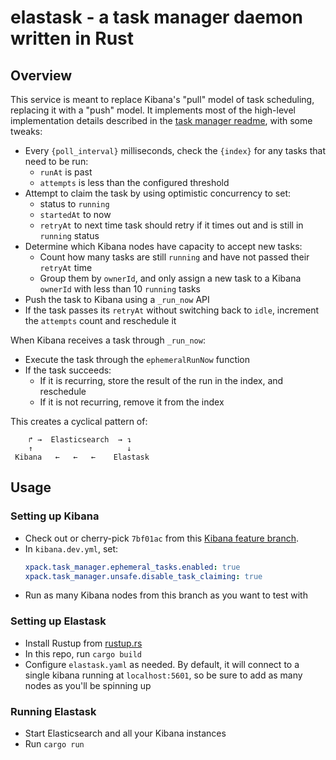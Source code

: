 # elastask - a task manager daemon written in Rust

## Overview

This service is meant to replace Kibana's "pull" model of task scheduling, replacing it with a "push" model. It implements most of the high-level implementation details described in the [task manager readme](https://github.com/elastic/kibana/tree/main/x-pack/plugins/task_manager#implementation-details), with some tweaks:

- Every `{poll_interval}` milliseconds, check the `{index}` for any tasks that need to be run:
  - `runAt` is past
  - `attempts` is less than the configured threshold
- Attempt to claim the task by using optimistic concurrency to set:
  - status to `running`
  - `startedAt` to now
  - `retryAt` to next time task should retry if it times out and is still in `running` status
- Determine which Kibana nodes have capacity to accept new tasks:
  - Count how many tasks are still `running` and have not passed their `retryAt` time
  - Group them by `ownerId`, and only assign a new task to a Kibana `ownerId` with less than 10 `running` tasks
- Push the task to Kibana using a `_run_now` API
- If the task passes its `retryAt` without switching back to `idle`, increment the `attempts` count and reschedule it

When Kibana receives a task through `_run_now`:

- Execute the task through the `ephemeralRunNow` function
- If the task succeeds:
  - If it is recurring, store the result of the run in the index, and reschedule
  - If it is not recurring, remove it from the index

This creates a cyclical pattern of:

```
    ↱ →  Elasticsearch  → ↴
    ↑                     ↓
 Kibana   ←   ←   ←    Elastask
```

## Usage

### Setting up Kibana

- Check out or cherry-pick `7bf01ac` from this [Kibana feature branch](https://github.com/Zacqary/kibana/tree/external-task-manager).
- In `kibana.dev.yml`, set:
  ```yaml
  xpack.task_manager.ephemeral_tasks.enabled: true
  xpack.task_manager.unsafe.disable_task_claiming: true
  ```
- Run as many Kibana nodes from this branch as you want to test with

### Setting up Elastask

- Install Rustup from [rustup.rs](https://rustup.rs/)
- In this repo, run `cargo build`
- Configure `elastask.yaml` as needed. By default, it will connect to a single kibana running at `localhost:5601`, so be sure to add as many nodes as you'll be spinning up

### Running Elastask

- Start Elasticsearch and all your Kibana instances
- Run `cargo run`
